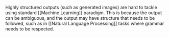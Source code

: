 Highly structured outputs (such as generated images) are hard to tackle using standard [[Machine Learning]] paradigm. This is because the output can be ambiguous, and the output may have structure that needs to be followed, such as in [[Natural Language Processing]] tasks where grammar needs to be respected. 